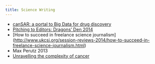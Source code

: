 ```yaml
---
title: Science Writing
---
```


* [canSAR: a portal to Big Data for drug discovery](http://www.drugtargetreview.com/9973/content-type/drug-target-review-extra/cansar-a-portal-to-big-data-for-drug-discovery/)
* [Pitching to Editors: Dragons’ Den 2014](http://www.ukcsj.org/session-reviews-2014/pitching-to-editors-dragons-den-2014.html)
* [How to succeed in freelance science journalism] (http://www.ukcsj.org/session-reviews-2014/how-to-succeed-in-freelance-science-journalism.html)
* Max Perutz 2013
* [Unravelling the complexity of cancer](http://www.icr.ac.uk/news-features/latest-features/mel-greaves-science-writer-of-the-year-2013/unravelling-the-complexity-of-cancer)
